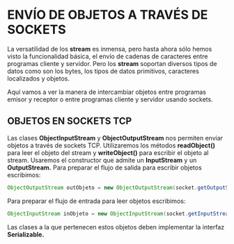 # ENVÍO DE OBJETOS A TRAVÉS DE SOCKETS

La versatilidad de los **stream** es inmensa, pero hasta ahora sólo hemos visto la funcionalidad básica, el envío de cadenas de caracteres entre programas cliente y servidor. Pero los **stream** soportan diversos tipos de datos como son los bytes, los tipos de datos primitivos, caracteres localizados y objetos.

Aquí vamos a ver la manera de intercambiar objetos entre programas emisor y receptor o entre programas cliente y servidor usando sockets.



## **OBJETOS EN SOCKETS TCP**

Las clases **ObjectlnputStream** y **ObjectOutputStream** nos permiten enviar objetos a través de sockets TCP. Utilizaremos los métodos **readObject()** para leer el objeto del stream y **writeObject()** para escribir el objeto al stream. Usaremos el constructor que admite un **InputStream** y un **OutputStream.** Para preparar el flujo de salida para escribir objetos escribimos:

```java
ObjectOutputStream outObjeto = new ObjectOutputStream(socket.getOutputStream());
```
Para preparar el flujo de entrada para leer objetos escribimos:
```java
ObjectInputStream inObjeto = new ObjectInputStream(socket.getInputStream());
```

Las clases a la que pertenecen estos objetos deben implementar la interfaz **Serializable.**